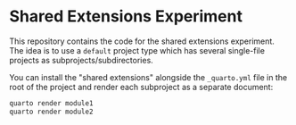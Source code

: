 # Shared Extensions Experiment

This repository contains the code for the shared extensions experiment.
The idea is to use a `default` project type which has several single-file projects as subprojects/subdirectories.

You can install the "shared extensions" alongside the `_quarto.yml` file in the root of the project and render each subproject as a separate document:

```sh
quarto render module1
quarto render module2
```
